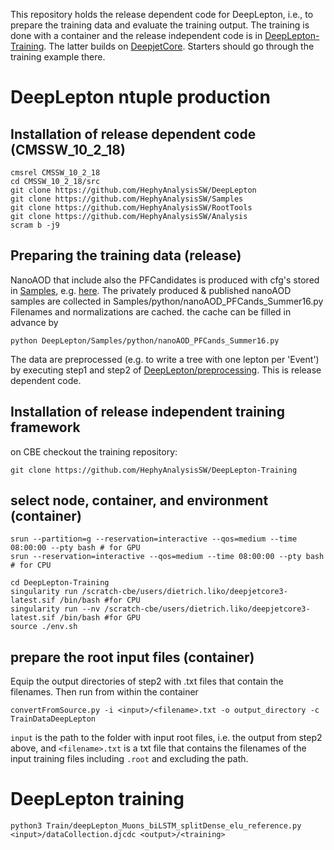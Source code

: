 This repository holds the release dependent code for DeepLepton, i.e., to prepare the training data and evaluate the training output.
The training is done with a container and the release independent code is in [DeepLepton-Training](https://github.com/HephyAnalysisSW/DeepLepton-Training).
The latter builds on [DeepjetCore](https://github.com/DL4Jets/DeepJetCore). Starters should go through the training example there.

# DeepLepton ntuple production

## Installation of release dependent code (CMSSW_10_2_18) 
```
cmsrel CMSSW_10_2_18
cd CMSSW_10_2_18/src
git clone https://github.com/HephyAnalysisSW/DeepLepton
git clone https://github.com/HephyAnalysisSW/Samples
git clone https://github.com/HephyAnalysisSW/RootTools
git clone https://github.com/HephyAnalysisSW/Analysis
scram b -j9
```
## Preparing the training data (release)
NanoAOD that include also the PFCandidates is produced with cfg's stored in [Samples](https://github.com/HephyAnalysisSW/Samples), e.g. [here](https://github.com/HephyAnalysisSW/Samples/blob/master/cfg/nano_v6_mc_10218_Summer16_NANO_PFCands.py).
The privately produced & published nanoAOD samples are collected in Samples/python/nanoAOD_PFCands_Summer16.py
Filenames and normalizations are cached. the cache can be filled in advance by 
```
python DeepLepton/Samples/python/nanoAOD_PFCands_Summer16.py
```
The data are preprocessed (e.g. to write a tree with one lepton per 'Event') by executing step1 and step2 of [DeepLepton/preprocessing](https://github.com/HephyAnalysisSW/DeepLepton/tree/2.0/preprocessing). This is release dependent code.

## Installation of release independent training framework
on CBE checkout the training repository:
```
git clone https://github.com/HephyAnalysisSW/DeepLepton-Training
```
##  select node, container, and environment (container)

```
srun --partition=g --reservation=interactive --qos=medium --time 08:00:00 --pty bash # for GPU
srun --reservation=interactive --qos=medium --time 08:00:00 --pty bash # for CPU

cd DeepLepton-Training
singularity run /scratch-cbe/users/dietrich.liko/deepjetcore3-latest.sif /bin/bash #for CPU
singularity run --nv /scratch-cbe/users/dietrich.liko/deepjetcore3-latest.sif /bin/bash #for GPU
source ./env.sh 
```

## prepare the root input files (container)
Equip the output directories of step2 with .txt files that contain the filenames. Then run from within the container
```
convertFromSource.py -i <input>/<filename>.txt -o output_directory -c TrainDataDeepLepton
```
``input`` is the path to the folder with input root files, i.e. the output from step2 above, and ``<filename>.txt`` is a txt file that contains the filenames of the input training files including ``.root`` and excluding the path.

# DeepLepton training 
```
python3 Train/deepLepton_Muons_biLSTM_splitDense_elu_reference.py <input>/dataCollection.djcdc <output>/<training>
```

